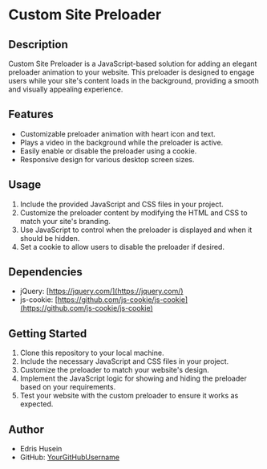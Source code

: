 # Custom Site Preloader

## Description
Custom Site Preloader is a JavaScript-based solution for adding an elegant preloader animation to your website. This preloader is designed to engage users while your site's content loads in the background, providing a smooth and visually appealing experience.

## Features
- Customizable preloader animation with heart icon and text.
- Plays a video in the background while the preloader is active.
- Easily enable or disable the preloader using a cookie.
- Responsive design for various desktop screen sizes.

## Usage
1. Include the provided JavaScript and CSS files in your project.
2. Customize the preloader content by modifying the HTML and CSS to match your site's branding.
3. Use JavaScript to control when the preloader is displayed and when it should be hidden.
4. Set a cookie to allow users to disable the preloader if desired.

## Dependencies
- jQuery: [https://jquery.com/](https://jquery.com/)
- js-cookie: [https://github.com/js-cookie/js-cookie](https://github.com/js-cookie/js-cookie)

## Getting Started
1. Clone this repository to your local machine.
2. Include the necessary JavaScript and CSS files in your project.
3. Customize the preloader to match your website's design.
4. Implement the JavaScript logic for showing and hiding the preloader based on your requirements.
5. Test your website with the custom preloader to ensure it works as expected.

## Author
- Edris Husein
- GitHub: [YourGitHubUsername](https://github.com/YourGitHubUsername)
